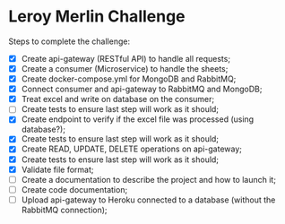 # Leroy Merlin Challenge

Steps to complete the challenge:

- [x] Create api-gateway (RESTful API) to handle all requests;
- [x] Create a consumer (Microservice) to handle the sheets;
- [x] Create docker-compose.yml for MongoDB and RabbitMQ;
- [x] Connect consumer and api-gateway to RabbitMQ and MongoDB;
- [x] Treat excel and write on database on the consumer;
- [ ] Create tests to ensure last step will work as it should;
- [x] Create endpoint to verify if the excel file was processed (using database?);
- [x] Create tests to ensure last step will work as it should;
- [x] Create READ, UPDATE, DELETE operations on api-gateway;
- [x] Create tests to ensure last step will work as it should;
- [x] Validate file format;
- [ ] Create a documentation to describe the project and how to launch it;
- [ ] Create code documentation;
- [ ] Upload api-gateway to Heroku connected to a database (without the RabbitMQ connection);
